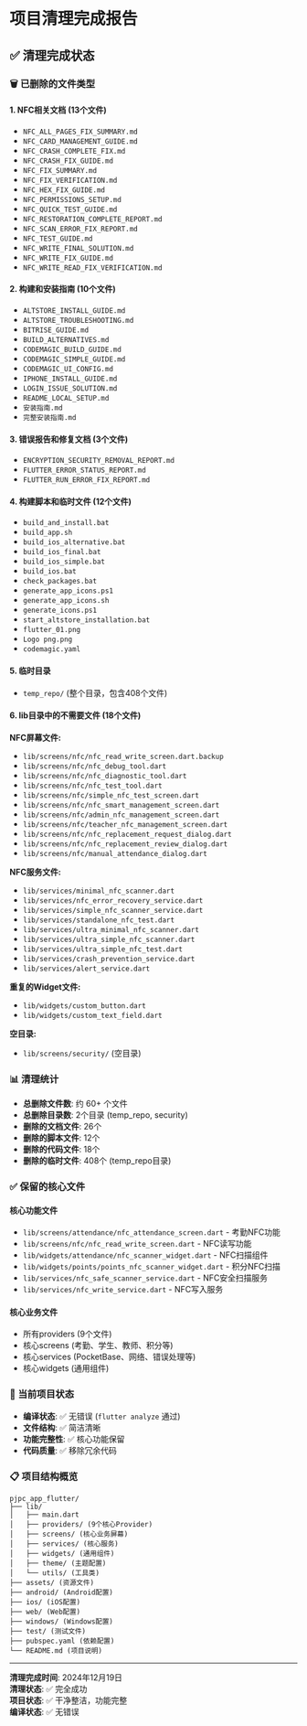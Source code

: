 # 项目清理完成报告

## ✅ 清理完成状态

### 🗑️ **已删除的文件类型**

#### 1. NFC相关文档 (13个文件)
- `NFC_ALL_PAGES_FIX_SUMMARY.md`
- `NFC_CARD_MANAGEMENT_GUIDE.md`
- `NFC_CRASH_COMPLETE_FIX.md`
- `NFC_CRASH_FIX_GUIDE.md`
- `NFC_FIX_SUMMARY.md`
- `NFC_FIX_VERIFICATION.md`
- `NFC_HEX_FIX_GUIDE.md`
- `NFC_PERMISSIONS_SETUP.md`
- `NFC_QUICK_TEST_GUIDE.md`
- `NFC_RESTORATION_COMPLETE_REPORT.md`
- `NFC_SCAN_ERROR_FIX_REPORT.md`
- `NFC_TEST_GUIDE.md`
- `NFC_WRITE_FINAL_SOLUTION.md`
- `NFC_WRITE_FIX_GUIDE.md`
- `NFC_WRITE_READ_FIX_VERIFICATION.md`

#### 2. 构建和安装指南 (10个文件)
- `ALTSTORE_INSTALL_GUIDE.md`
- `ALTSTORE_TROUBLESHOOTING.md`
- `BITRISE_GUIDE.md`
- `BUILD_ALTERNATIVES.md`
- `CODEMAGIC_BUILD_GUIDE.md`
- `CODEMAGIC_SIMPLE_GUIDE.md`
- `CODEMAGIC_UI_CONFIG.md`
- `IPHONE_INSTALL_GUIDE.md`
- `LOGIN_ISSUE_SOLUTION.md`
- `README_LOCAL_SETUP.md`
- `安装指南.md`
- `完整安装指南.md`

#### 3. 错误报告和修复文档 (3个文件)
- `ENCRYPTION_SECURITY_REMOVAL_REPORT.md`
- `FLUTTER_ERROR_STATUS_REPORT.md`
- `FLUTTER_RUN_ERROR_FIX_REPORT.md`

#### 4. 构建脚本和临时文件 (12个文件)
- `build_and_install.bat`
- `build_app.sh`
- `build_ios_alternative.bat`
- `build_ios_final.bat`
- `build_ios_simple.bat`
- `build_ios.bat`
- `check_packages.bat`
- `generate_app_icons.ps1`
- `generate_app_icons.sh`
- `generate_icons.ps1`
- `start_altstore_installation.bat`
- `flutter_01.png`
- `Logo png.png`
- `codemagic.yaml`

#### 5. 临时目录
- `temp_repo/` (整个目录，包含408个文件)

#### 6. lib目录中的不需要文件 (18个文件)
**NFC屏幕文件:**
- `lib/screens/nfc/nfc_read_write_screen.dart.backup`
- `lib/screens/nfc/nfc_debug_tool.dart`
- `lib/screens/nfc/nfc_diagnostic_tool.dart`
- `lib/screens/nfc/nfc_test_tool.dart`
- `lib/screens/nfc/simple_nfc_test_screen.dart`
- `lib/screens/nfc/nfc_smart_management_screen.dart`
- `lib/screens/nfc/admin_nfc_management_screen.dart`
- `lib/screens/nfc/teacher_nfc_management_screen.dart`
- `lib/screens/nfc/nfc_replacement_request_dialog.dart`
- `lib/screens/nfc/nfc_replacement_review_dialog.dart`
- `lib/screens/nfc/manual_attendance_dialog.dart`

**NFC服务文件:**
- `lib/services/minimal_nfc_scanner.dart`
- `lib/services/nfc_error_recovery_service.dart`
- `lib/services/simple_nfc_scanner_service.dart`
- `lib/services/standalone_nfc_test.dart`
- `lib/services/ultra_minimal_nfc_scanner.dart`
- `lib/services/ultra_simple_nfc_scanner.dart`
- `lib/services/ultra_simple_nfc_test.dart`
- `lib/services/crash_prevention_service.dart`
- `lib/services/alert_service.dart`

**重复的Widget文件:**
- `lib/widgets/custom_button.dart`
- `lib/widgets/custom_text_field.dart`

**空目录:**
- `lib/screens/security/` (空目录)

### 📊 **清理统计**

- **总删除文件数**: 约 60+ 个文件
- **总删除目录数**: 2个目录 (temp_repo, security)
- **删除的文档文件**: 26个
- **删除的脚本文件**: 12个
- **删除的代码文件**: 18个
- **删除的临时文件**: 408个 (temp_repo目录)

### ✅ **保留的核心文件**

#### 核心功能文件
- `lib/screens/attendance/nfc_attendance_screen.dart` - 考勤NFC功能
- `lib/screens/nfc/nfc_read_write_screen.dart` - NFC读写功能
- `lib/widgets/attendance/nfc_scanner_widget.dart` - NFC扫描组件
- `lib/widgets/points/points_nfc_scanner_widget.dart` - 积分NFC扫描
- `lib/services/nfc_safe_scanner_service.dart` - NFC安全扫描服务
- `lib/services/nfc_write_service.dart` - NFC写入服务

#### 核心业务文件
- 所有providers (9个文件)
- 核心screens (考勤、学生、教师、积分等)
- 核心services (PocketBase、网络、错误处理等)
- 核心widgets (通用组件)

### 🎯 **当前项目状态**

- **编译状态**: ✅ 无错误 (`flutter analyze` 通过)
- **文件结构**: ✅ 简洁清晰
- **功能完整性**: ✅ 核心功能保留
- **代码质量**: ✅ 移除冗余代码

### 📋 **项目结构概览**

```
pjpc_app_flutter/
├── lib/
│   ├── main.dart
│   ├── providers/ (9个核心Provider)
│   ├── screens/ (核心业务屏幕)
│   ├── services/ (核心服务)
│   ├── widgets/ (通用组件)
│   ├── theme/ (主题配置)
│   └── utils/ (工具类)
├── assets/ (资源文件)
├── android/ (Android配置)
├── ios/ (iOS配置)
├── web/ (Web配置)
├── windows/ (Windows配置)
├── test/ (测试文件)
├── pubspec.yaml (依赖配置)
└── README.md (项目说明)
```

---

**清理完成时间**: 2024年12月19日  
**清理状态**: ✅ 完全成功  
**项目状态**: ✅ 干净整洁，功能完整  
**编译状态**: ✅ 无错误
